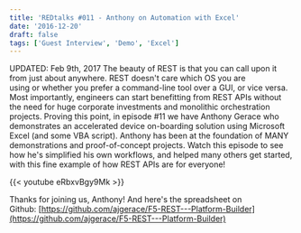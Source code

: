 ```yaml
---
title: 'REDtalks #011 - Anthony on Automation with Excel'
date: '2016-12-20'
draft: false
tags: ['Guest Interview', 'Demo', 'Excel']
---
```


UPDATED: Feb 9th, 2017 The beauty of REST is that you can call upon it from just about anywhere. REST doesn't care which OS you are using or whether you prefer a command-line tool over a GUI, or vice versa. Most importantly, engineers can start benefitting from REST APIs without the need for huge corporate investments and monolithic orchestration projects. Proving this point, in episode #11 we have Anthony Gerace who demonstrates an accelerated device on-boarding solution using Microsoft Excel (and some VBA script). Anthony has been at the foundation of MANY demonstrations and proof-of-concept projects. Watch this episode to see how he's simplified his own workflows, and helped many others get started, with this fine example of how REST APIs are for everyone!

{{< youtube eRbxvBgy9Mk >}}

Thanks for joining us, Anthony! And here's the spreadsheet on Github: [https://github.com/ajgerace/F5-REST---Platform-Builder](https://github.com/ajgerace/F5-REST---Platform-Builder)
